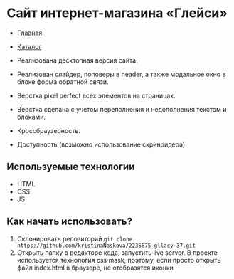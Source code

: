 # Сайт интернет-магазина «Глейси»

* [Главная](https://kristinanoskova.github.io/2235875-gllacy-37/#)
* [Каталог](https://kristinanoskova.github.io/2235875-gllacy-37/catalog.html)

  
* Реализована десктопная версия сайта.
* Реализован слайдер, поповеры в header, а также модальное окно в блоке форма обратной связи.
* Верстка pixel perfect всех элементов на страницах.
* Верстка сделана с учетом переполнения и недополнения текстом и блоками.
* Кроссбраузерность.
* Доступность (возможно использование скринридера).

## Используемые технологии
* HTML
* CSS
* JS

## Как начать использовать?
1. Склонировать репозиторий
```git clone https://github.com/kristinaNoskova/2235875-gllacy-37.git```
2. Открыть папку в редакторе кода, запустить live server. В проекте используется технология css mask, поэтому, если просто открыть файл index.html  в браузере, не отобразятся иконки
   
